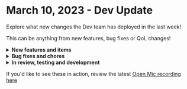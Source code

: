 # March 10, 2023 - Dev Update

Explore what new changes the Dev team has deployed in the last week!

This can be anything from new features, bug fixes or QoL changes!

<details>

<summary><strong>New features and items</strong></summary>

* Improved MS Graph integration subscriptions
* Added flexible\_asset\_fields to ITGlue Get Flexible Asset Type action
* Added actions for Crowdstrike integration
* Add secret as a category selection for rewst\_create\_organization\_variable action
* Updated ImmyBot integration setup instructions
* Add Create Chat Completion action to OpenAI pack
* Add timezone support for cron triggers
* Workflow builder snap to grid
* SonicWall NSM

</details>

<details>

<summary><strong>Bug fixes and chores</strong></summary>

* Fixed ORG.INTEGRATIONS.sql\_database.is\_installed for integration overrides
* Evened out spacing between hidden fields in forms
* Added better error handling for TransportQueryErrors during cloning
* Fixed 404 error on CSP option refresh/not all options available
* Fixed With Items field not rendering jinja correctly
* Fixed double clicking creates multiple workflows
* Fixed bug where generic HTTP action wasn’t allowing switch between `body` and `json`
* Fixed query params not being obeyed in Generic HTTP Request
* Fixed bug where secret org vars couldn’t be created
* Add properties to list agents in halopsa
* Fixed bug where Templates were not working for Webhook responses
* Fixed bug with CyberCNS not including customerid in the header
* Fixed bug where CWM Dynamic Ref Option wasn't returning contacts correctly in forms

</details>

<details>

<summary><strong>In review, testing and development</strong></summary>



</details>

If you'd like to see these in action, review the latest [Open Mic recording here](../../roc-open-mics/2023-roc-open-mics/march-10th-2023-get-those-workflows-in-line.md)
